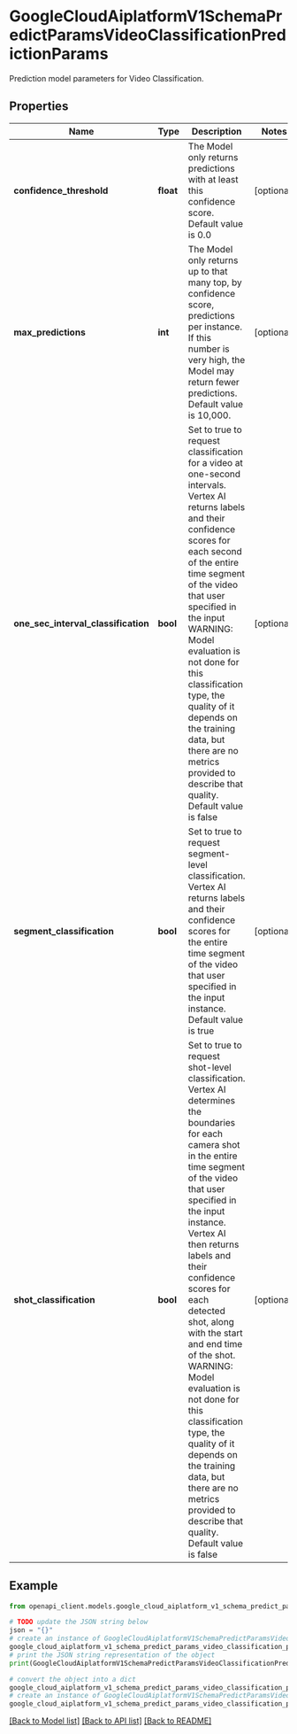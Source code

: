 # GoogleCloudAiplatformV1SchemaPredictParamsVideoClassificationPredictionParams

Prediction model parameters for Video Classification.

## Properties

Name | Type | Description | Notes
------------ | ------------- | ------------- | -------------
**confidence_threshold** | **float** | The Model only returns predictions with at least this confidence score. Default value is 0.0 | [optional] 
**max_predictions** | **int** | The Model only returns up to that many top, by confidence score, predictions per instance. If this number is very high, the Model may return fewer predictions. Default value is 10,000. | [optional] 
**one_sec_interval_classification** | **bool** | Set to true to request classification for a video at one-second intervals. Vertex AI returns labels and their confidence scores for each second of the entire time segment of the video that user specified in the input WARNING: Model evaluation is not done for this classification type, the quality of it depends on the training data, but there are no metrics provided to describe that quality. Default value is false | [optional] 
**segment_classification** | **bool** | Set to true to request segment-level classification. Vertex AI returns labels and their confidence scores for the entire time segment of the video that user specified in the input instance. Default value is true | [optional] 
**shot_classification** | **bool** | Set to true to request shot-level classification. Vertex AI determines the boundaries for each camera shot in the entire time segment of the video that user specified in the input instance. Vertex AI then returns labels and their confidence scores for each detected shot, along with the start and end time of the shot. WARNING: Model evaluation is not done for this classification type, the quality of it depends on the training data, but there are no metrics provided to describe that quality. Default value is false | [optional] 

## Example

```python
from openapi_client.models.google_cloud_aiplatform_v1_schema_predict_params_video_classification_prediction_params import GoogleCloudAiplatformV1SchemaPredictParamsVideoClassificationPredictionParams

# TODO update the JSON string below
json = "{}"
# create an instance of GoogleCloudAiplatformV1SchemaPredictParamsVideoClassificationPredictionParams from a JSON string
google_cloud_aiplatform_v1_schema_predict_params_video_classification_prediction_params_instance = GoogleCloudAiplatformV1SchemaPredictParamsVideoClassificationPredictionParams.from_json(json)
# print the JSON string representation of the object
print(GoogleCloudAiplatformV1SchemaPredictParamsVideoClassificationPredictionParams.to_json())

# convert the object into a dict
google_cloud_aiplatform_v1_schema_predict_params_video_classification_prediction_params_dict = google_cloud_aiplatform_v1_schema_predict_params_video_classification_prediction_params_instance.to_dict()
# create an instance of GoogleCloudAiplatformV1SchemaPredictParamsVideoClassificationPredictionParams from a dict
google_cloud_aiplatform_v1_schema_predict_params_video_classification_prediction_params_from_dict = GoogleCloudAiplatformV1SchemaPredictParamsVideoClassificationPredictionParams.from_dict(google_cloud_aiplatform_v1_schema_predict_params_video_classification_prediction_params_dict)
```
[[Back to Model list]](../README.md#documentation-for-models) [[Back to API list]](../README.md#documentation-for-api-endpoints) [[Back to README]](../README.md)


